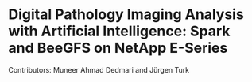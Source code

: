 # Digital Pathology Imaging Analysis with Artificial Intelligence: Spark and BeeGFS on NetApp E-Series


Contributors: Muneer Ahmad Dedmari and Jürgen Turk
